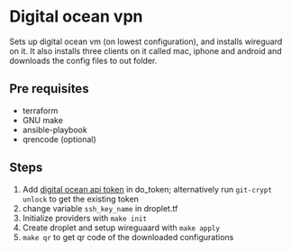 # Digital ocean vpn

Sets up digital ocean vm (on lowest configuration), and installs wireguard on it. It also installs three clients on it called mac, iphone and android and downloads the config files to out folder.


## Pre requisites

- terraform
- GNU make
- ansible-playbook
- qrencode (optional)


## Steps

1. Add [digital ocean api token](https://docs.digitalocean.com/reference/api/create-personal-access-token/) in do_token; alternatively run `git-crypt unlock` to get the existing token
2. change variable `ssh_key_name` in droplet.tf
3. Initialize providers with `make init`
4. Create droplet and setup wireguaard with `make apply`
5. `make qr` to get qr code of the downloaded configurations



